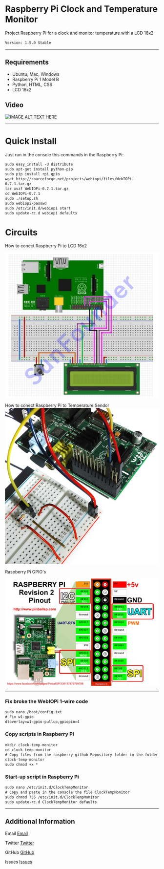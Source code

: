 # Raspberry Pi Clock and Temperature Monitor
Project Raspberry Pi for a clock and monitor temperature with a LCD 16x2

`Version: 1.5.0 Stable`

-----

## Requirements

* Ubuntu, Mac, Windows
* Raspberry Pi 1 Model B
* Python, HTML, CSS
* LCD 16x2

## Video
[![IMAGE ALT TEXT HERE](http://img.youtube.com/vi/mBpfsGmuFqE/0.jpg)](http://www.youtube.com/watch?v=mBpfsGmuFqE)

-----

# Quick Install
Just run in the console this commands in the Raspberry Pi:

	sudo easy_install -U distribute
	sudo apt-get install python-pip
	sudo pip install rpi.gpio
	wget http://sourceforge.net/projects/webiopi/files/WebIOPi-0.7.1.tar.gz
	tar xvzf WebIOPi-0.7.1.tar.gz
	cd WebIOPi-0.7.1
	sudo ./setup.sh
	sudo webiopi-passwd
	sudo /etc/init.d/webiopi start
	sudo update-rc.d webiopi defaults

# Circuits

How to conect Raspberry Pi to LCD 16x2

![alt tag](https://raw.githubusercontent.com/eduardogch/raspberry-pi-montemp/master/circuits/circuit.png)

How to conect Raspberry Pi to Temperature Sendor
![alt tag](https://raw.githubusercontent.com/eduardogch/raspberry-pi-montemp/master/circuits/DS18B20-rpi-setup-3.JPG)

Raspberry Pi GPIO's

![alt tag](https://raw.githubusercontent.com/eduardogch/raspberry-pi-montemp/master/circuits/raspberry-pi-rev2-gpio-pinout.jpg)

-----

### Fix broke the WebIOPi 1-wire code
	sudo nano /boot/config.txt
	# Fix w1-gpio
	dtoverlay=w1-gpio-pullup,gpiopin=4

### Copy scripts in Raspberry Pi

	mkdir clock-temp-monitor
	cd clock-temp-monitor
	# Copy files from the raspberry github Repository folder in the folder clock-temp-monitor
	sudo chmod +x *

### Start-up script in Raspberry Pi

	sudo nano /etc/init.d/ClockTempMonitor
	# Copy and paste in the console the file ClockTempMonitor
	sudo chmod 755 /etc/init.d/ClockTempMonitor
	sudo update-rc.d ClockTempMonitor defaults

-----

## Additional Information

Email [Email](mailto:eduardo.gch@gmail.com)

Twitter [Twitter](https://twitter.com/eduardochavira_)

GitHub [GitHub](https://github.com/eduardogch/raspberry-pi-montemp)

Issues [Issues](https://github.com/eduardogch/raspberry-pi-montemp/issues)
